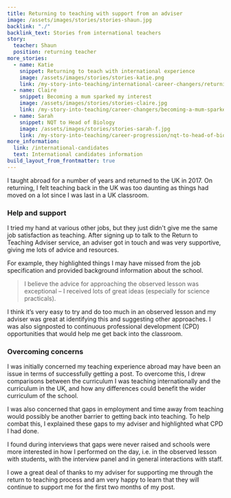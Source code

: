 ```yaml
---
title: Returning to teaching with support from an adviser
image: /assets/images/stories/stories-shaun.jpg
backlink: "./"
backlink_text: Stories from international teachers
story:
  teacher: Shaun
  position: returning teacher
more_stories:
  - name: Katie
    snippet: Returning to teach with international experience
    image: /assets/images/stories/stories-katie.png
    link: /my-story-into-teaching/international-career-changers/returning-to-teaching-with-international-experience
  - name: Claire
    snippet: Becoming a mum sparked my interest
    image: /assets/images/stories/stories-claire.jpg
    link: /my-story-into-teaching/career-changers/becoming-a-mum-sparked-my-interest-in-teaching
  - name: Sarah
    snippet: NQT to Head of Biology
    image: /assets/images/stories/stories-sarah-f.jpg
    link: /my-story-into-teaching/career-progression/nqt-to-head-of-biology
more_information:
  link: /international-candidates
  text: International candidates information
build_layout_from_frontmatter: true
---
```


I taught abroad for a number of years and returned to the UK in 2017. On returning, I felt teaching back in the UK was too daunting as things had moved on a lot since I was last in a UK classroom.

### Help and support

I tried my hand at various other jobs, but they just didn't give me the same job satisfaction as teaching. After signing up to talk to the Return to Teaching Adviser service, an adviser got in touch and was very supportive, giving me lots of advice and resources.

For example, they highlighted things I may have missed from the job specification and provided background information about the school.

> I believe the advice for approaching the observed lesson was exceptional – I received lots of great ideas (especially for science practicals).

I think it’s very easy to try and do too much in an observed lesson and my adviser was great at identifying this and suggesting other approaches. I was also signposted to continuous professional development (CPD) opportunities that would help me get back into the classroom.

### Overcoming concerns

I was initially concerned my teaching experience abroad may have been an issue in terms of successfully getting a post. To overcome this, I drew comparisons between the curriculum I was teaching internationally and the curriculum in the UK, and how any differences could benefit the wider curriculum of the school.

I was also concerned that gaps in employment and time away from teaching would possibly be another barrier to getting back into teaching. To help combat this, I explained these gaps to my adviser and highlighted what CPD I had done.

I found during interviews that gaps were never raised and schools were more interested in how I performed on the day, i.e. in the observed lesson with students, with the interview panel and in general interactions with staff.

I owe a great deal of thanks to my adviser for supporting me through the return to teaching process and am very happy to learn that they will continue to support me for the first two months of my post.

